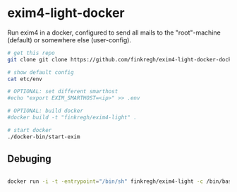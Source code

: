 <!-- -*- mode: Markdown; -*- -->

exim4-light-docker
============

Run exim4 in a docker, configured to send all mails to the "root"-machine (default) or somewhere else (user-config).

```bash
# get this repo
git clone git clone https://github.com/finkregh/exim4-light-docker-docker.git

# show default config
cat etc/env

# OPTIONAL: set different smarthost
#echo "export EXIM_SMARTHOST=<ip>" >> .env

# OPTIONAL: build docker
#docker build -t "finkregh/exim4-light" .

# start docker
./docker-bin/start-exim
```

Debuging
--------

```bash

docker run -i -t -entrypoint="/bin/sh" finkregh/exim4-light -c /bin/bash
```
